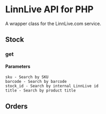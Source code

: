 LinnLive API for PHP
====================

A wrapper class for the LinnLive.com service.

Stock
---------
### get
#### Parameters
	sku - Search by SKU
	barcode - Search by barcode
	stock_id - Search by internal LinnLive id
	title - Search by product title


Orders
---------